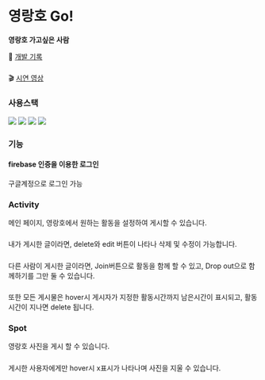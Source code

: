 # 영랑호 Go!

**영랑호 가고싶은 사람**


📝 [개발 기록](https://) 
#####
🎬 [시연 영상](https://) 


### 사용스택

<img src="https://img.shields.io/badge/JavaScript-F7DF1E?style=flat-square&logo=JavaScript&logoColor=black"/> <img src="https://img.shields.io/badge/PostCSS-DD3A0A?style=flat-square&logo=PostCSS&logoColor=black"/> <img src="https://img.shields.io/badge/Create React App-09D3AC?style=flat-square&logo=Create React App&logoColor=black"/>  <img src="https://img.shields.io/badge/Firebase-FFCA28?style=flat-square&logo=firebase&logoColor=white"/>

### 기능

#### firebase 인증을 이용한 로그인 
구글계정으로 로그인 가능

### Activity
메인 페이지, 영랑호에서 원하는 활동을 설정하여 게시할 수 있습니다.
#####
내가 게시한 글이라면, delete와 edit 버튼이 나타나 삭제 및 수정이 가능합니다.
#####
다른 사람이 게시한 글이라면, Join버튼으로 활동을 함께 할 수 있고, Drop out으로 함께하기를 그만 둘 수 있습니다.
#####
또한 모든 게시물은 hover시 게시자가 지정한 활동시간까지 남은시간이 표시되고, 활동시간이 지나면 delete 됩니다.

### Spot
영랑호 사진을 게시 할 수 있습니다.
#####
게시한 사용자에게만 hover시 x표시가 나타나며 사진을 지울 수 있습니다.
